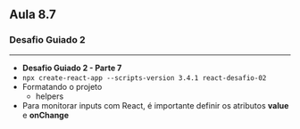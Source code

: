## Aula 8.7
### Desafio Guiado 2
---
- **Desafio Guiado 2 - Parte 7**
- `npx create-react-app --scripts-version 3.4.1 react-desafio-02`
- Formatando o projeto
	- helpers
- Para monitorar inputs com React, é importante definir os atributos **value** e **onChange** 
